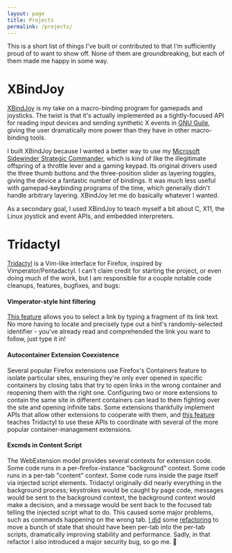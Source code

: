 ```yaml
---
layout: page
title: Projects
permalink: /projects/
---
```


This is a short list of things I've built or contributed to that I'm
sufficiently proud of to want to show off. None of them are
groundbreaking, but each of them made me happy in some way.

# XBindJoy

[XBindJoy](https://github.com/saulrh/XBindJoy) is my take on a
macro-binding program for gamepads and joysticks. The twist is that
it's actually implemented as a tightly-focused API for reading input
devices and sending synthetic X events in [GNU
Guile](https://en.wikipedia.org/wiki/GNU_Guile), giving the user
dramatically more power than they have in other macro-binding tools.

I built XBindJoy because I wanted a better way to use my [Microsoft
Sidewinder Strategic
Commander](https://en.wikipedia.org/wiki/Microsoft_SideWinder#Strategic_Commander),
which is kind of like the illegitimate offspring of a throttle lever
and a gaming keypad. Its original drivers used the three thumb buttons
and the three-position slider as layering toggles, giving the device a
fantastic number of bindings. It was much less useful with
gamepad-keybinding programs of the time, which generally didn't handle
arbitrary layering. XBindJoy let me do basically whatever I wanted.

As a secondary goal, I used XBindJoy to teach myself a bit about C,
X11, the Linux joystick and event APIs, and embedded
interpreters.

# Tridactyl

[Tridactyl](https://github.com/tridactyl/tridactyl) is a Vim-like
interface for Firefox, inspired by Vimperator/Pentadactyl. I can't
claim credit for starting the project, or even doing much of the work,
but I am responsible for a couple notable code cleanups, features,
bugfixes, and bugs:

#### Vimperator-style hint filtering

[This feature](https://github.com/tridactyl/tridactyl/pull/258) allows
you to select a link by typing a fragment of its link text. No more
having to locate and precisely type out a hint's randomly-selected
identifier - you've already read and comprehended the link you want to
follow, just type it in!

#### Autocontainer Extension Coexistence

Several popular Firefox extensions use Firefox's Containers feature to
isolate particular sites, ensuring they're only ever opened in
specific containers by closing tabs that try to open links in the
wrong container and reopening them with the right one. Configuring two
or more extensions to contain the same site in different containers
can lead to them fighting over the site and opening infinite
tabs. Some extensions thankfully implement APIs that allow other
extensions to cooperate with them, and [this
feature](https://github.com/tridactyl/tridactyl/pull/953) teaches
Tridactyl to use these APIs to coordinate with several of the more
popular container-management extensions.

#### Excmds in Content Script

The WebExtension model provides several contexts for extension
code. Some code runs in a per-firefox-instance "background"
context. Some code runs in a per-tab "content" context. Some code runs
inside the page itself via injected script elements. Tridactyl
originally did nearly everything in the background process; keystrokes
would be caught by page code, messages would be sent to the background
context, the background context would make a decision, and a message
would be sent back to the focused tab telling the injected script what
to do. This caused some major problems, such as commands happening on
the wrong tab. [I
did](https://github.com/tridactyl/tridactyl/pull/962) some
[refactoring](https://github.com/tridactyl/tridactyl/pull/1489) to
move a bunch of state that should have been per-tab into the per-tab
scripts, dramatically improving stability and performance. Sadly, in
that refactor I also introduced a major security bug, so go me. :tada:



